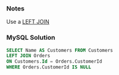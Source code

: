 ### Notes

Use a [LEFT JOIN](https://www.w3schools.com/sql/sql_join_left.asp)

### MySQL Solution

```sql
SELECT Name AS Customers FROM Customers
LEFT JOIN Orders
ON Customers.Id = Orders.CustomerId
WHERE Orders.CustomerId IS NULL
```
